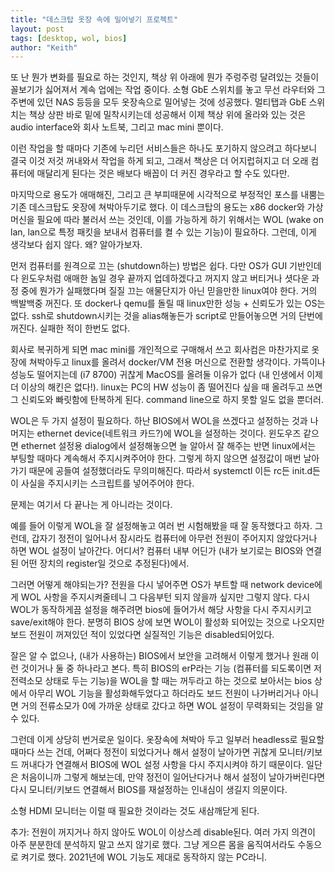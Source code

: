 ```yaml
---
title: "데스크탑 옷장 속에 밀어넣기 프로젝트"
layout: post
tags: [desktop, wol, bios]
author: "Keith"
---
```


또 난 뭔가 변화를 필요로 하는 것인지, 책상 위 아래에 뭔가 주렁주렁 달려있는 것들이 꼴보기가 싫어져서 계속 업에는 작업 중이다. 소형 GbE 스위치를 놓고 무선 라우터와 그 주변에 있던 NAS 등등을 모두 옷장속으로 밀어넣는 것에 성공했다. 멀티탭과 GbE 스위치는 책상 상판 바로 밑에 밀착시키는데 성공해서 이제 책상 위에 올라와 있는 것은 audio interface와 회사 노트북, 그리고 mac mini 뿐이다. 

이런 작업을 할 때마다 기존에 누리던 서비스들은 하나도 포기하지 않으려고 하다보니 결국 이것 저것 꺼내와서 작업을 하게 되고, 그래서 책상은 더 어지럽혀지고 더 오래 컴퓨터에 매달리게 된다는 것은 배보다 배꼽이 더 커진 경우라고 할 수도 있다만.

마지막으로 용도가 애매해진, 그리고 큰 부피때문에 시각적으로 부정적인 포스를 내뿜는 기존 데스크탑도 옷장에 쳐박아두기로 했다. 이 데스크탑의 용도는 x86 docker와 가상머신을 필요에 따라 불러서 쓰는 것인데, 이를 가능하게 하기 위해서는 WOL (wake on lan, lan으로 특정 패킷을 보내서 컴퓨터를 켤 수 있는 기능)이 필요하다. 그런데, 이게 생각보다 쉽지 않다. 왜? 알아가보자.

먼저 컴퓨터를 원격으로 끄는 (shutdown하는) 방법은 쉽다. 다만 OS가 GUI 기반인데다 윈도우처럼 애매한 놈일 경우 끝까지 업데하겠다고 꺼지지 않고 버티거나 셧다운 과정 중에 뭔가가 실패했다며 질질 끄는 애물단지가 아닌 믿을만한 linux여야 한다. 거의 백발백중 꺼진다. 또 docker나 qemu를 돌릴 때 linux만한 성능 + 신뢰도가 있는 OS는 없다. ssh로 shutdown시키는 것을 alias해놓든가 script로 만들어놓으면 거의 단번에 꺼진다. 실패한 적이 한번도 없다.

회사로 복귀하게 되면 mac mini를 개인적으로 구매해서 쓰고 회사컴은 마찬가지로 옷장에 쳐박아두고 linux를 올려서 docker/VM 전용 머신으로 전환할 생각이다. 가뜩이나 성능도 떨어지는데 (i7 8700) 귀찮게 MacOS를 올려둘 이유가 없다 (내 인생에서 이제 더 이상의 해킨은 없다!). linux는 PC의 HW 성능이 좀 떨어진다 싶을 때 올려두고 쓰면 그 신뢰도와 빠릿함에 탄복하게 된다. command line으로 하지 못할 일도 없을 뿐더러.

WOL은 두 가지 설정이 필요하다. 하난 BIOS에서 WOL을 쓰겠다고 설정하는 것과 나머지는 ethernet device(네트워크 카드?)에 WOL을 설정하는 것이다. 윈도우즈 같으면 ethernet 설정용 dialog에서 설정해놓으면 늘 알아서 잘 해주는 반면 linux에서는 부팅할 때마다 계속해서 주지시켜주어야 한다. 그렇게 하지 않으면 설정값이 매번 날아가기 때문에 공들여 설정했더라도 무의미해진다. 따라서 systemctl 이든 rc든 init.d든 이 사실을 주지시키는 스크립트를 넣어주어야 한다.

문제는 여기서 다 끝나는 게 아니라는 것이다.

예를 들어 이렇게 WOL을 잘 설정해놓고 여러 번 시험해봤을 때 잘 동작했다고 하자. 그런데, 갑자기 정전이 일어나서 잠시라도 컴퓨터에 아무런 전원이 주어지지 않았다거나 하면 WOL 설정이 날아간다. 어디서? 컴퓨터 내부 어딘가 (내가 보기로는 BIOS와 연결된 어떤 장치의 register일 것으로 추정된다)에서.

그러면 어떻게 해야되는가? 전원을 다시 넣어주면 OS가 부트할 때 network device에게 WOL 사항을 주지시켜줄테니 그 다음부턴 되지 않을까 싶지만 그렇지 않다. 다시 WOL가 동작하게끔 설정을 해주려면 bios에 들어가서 해당 사항을 다시 주지시키고 save/exit해야 한다. 분명히 BIOS 상에 보면 WOL이 활성화 되어있는 것으로 나오지만 보드 전원이 꺼져있던 적이 있었다면 실질적인 기능은 disabled되어있다.

잘은 알 수 없으나, (내가 사용하는) BIOS에서 보안을 고려해서 이렇게 했거나 원래 이런 것이거나 둘 중 하나라고 본다. 특히 BIOS의 erP라는 기능 (컴퓨터를 되도록이면 저전력소모 상태로 두는 기능)을 WOL을 할 때는 꺼두라고 하는 것으로 보아서는 bios 상에서 아무리 WOL 기능을 활성화해두었다고 하더라도 보드 전원이 나가버리거나 아니면 거의 전류소모가 0에 가까운 상태로 갔다고 하면 WOL 설정이 무력화되는 것임을 알 수 있다.

그런데 이게 상당히 번거로운 일이다. 옷장속에 쳐박아 두고 일부러 headless로 필요할 때마다 쓰는 건데, 어쩌다 정전이 되었다거나 해서 설정이 날아가면 귀찮게 모니터/키보드 꺼내다가 연결해서 BIOS에 WOL 설정 사항을 다시 주지시켜야 하기 때문이다. 일단은 처음이니까 그렇게 해보는데, 만약 정전이 일어난다거나 해서 설정이 날아가버린다면 다시 모니터/키보드 연결해서 BIOS를 재설정하는 인내심이 생길지 의문이다.

소형 HDMI 모니터는 이럴 때 필요한 것이라는 것도 새삼깨닫게 된다.

추가: 전원이 꺼지거나 하지 않아도 WOL이 이상스레 disable된다. 여러 가지 의견이 아주 분분한데 분석하지 말고 쓰지 않기로 했다. 그냥 게으른 몸을 움직여서라도 수동으로 켜기로 했다. 2021년에 WOL 기능도 제대로 동작하지 않는 PC라니.
